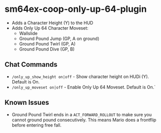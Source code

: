 # sm64ex-coop-only-up-64-plugin

* Adds a Character Height (Y) to the HUD
* Adds Only Up 64 Character Moveset:
  * Wallslide
  * Ground Pound Jump (GP, A on ground)
  * Ground Pound Twirl (GP, A)
  * Ground Pound Dive (GP, B)

## Chat Commands

* `/only_up_show_height on|off` - Show character height on HUDi (Y). Default is On.
* `/only_up_moveset on|off` - Enable Only Up 64 Moveset. Default is On.`

## Known Issues

* Ground Pound Twirl ends in a `ACT_FORWARD_ROLLOUT` to make sure you cannot ground pound consecutively. This means Mario
  does a frontflip before entering free fall.
